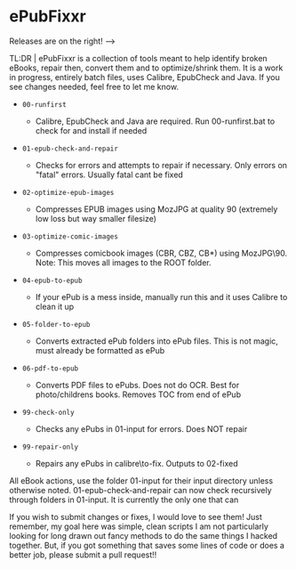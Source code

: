 # ePubFixxr

Releases are on the right! --> 

TL:DR | ePubFixxr is a collection of tools meant to help identify broken eBooks, repair then, convert them and to optimize/shrink them. It is a work in progress, entirely batch files, uses Calibre, EpubCheck and Java. If you see changes needed, feel free to let me know.

* `00-runfirst`
  * Calibre, EpubCheck and Java are required. Run 00-runfirst.bat to check for and install if needed
* `01-epub-check-and-repair`
  * Checks for errors and attempts to repair if necessary. Only errors on "fatal" errors. Usually fatal cant be fixed
* `02-optimize-epub-images`
  * Compresses EPUB images using MozJPG at quality 90 (extremely low loss but way smaller filesize) 
* `03-optimize-comic-images`
  * Compresses comicbook images (CBR, CBZ, CB*) using MozJPG\90. Note: This moves all images to the ROOT folder.
* `04-epub-to-epub`
  * If your ePub is a mess inside, manually run this and it uses Calibre to clean it up
* `05-folder-to-epub`
  * Converts extracted ePub folders into ePub files. This is not magic, must already be formatted as ePub
* `06-pdf-to-epub`
  * Converts PDF files to ePubs. Does not do OCR. Best for photo/childrens books. Removes TOC from end of ePub

* `99-check-only`
  * Checks any ePubs in 01-input for errors. Does NOT repair
* `99-repair-only`
  * Repairs any ePubs in calibre\to-fix. Outputs to 02-fixed
  
 
All eBook actions, use the folder 01-input for their input directory unless otherwise noted.
01-epub-check-and-repair can now check recursively through folders in 01-input. It is currently the only one that can

If you wish to submit changes or fixes, I would love to see them! Just remember, my goal here was simple, clean scripts
I am not particularly  looking for long drawn out fancy methods to do the same things I hacked together.
But, if you got something that saves some lines of code or does a better job, please submit a pull request!!
